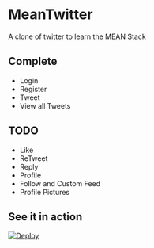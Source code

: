 # MeanTwitter

A clone of twitter to learn the MEAN Stack

## Complete

* Login
* Register
* Tweet
* View all Tweets

## TODO

* Like
* ReTweet
* Reply
* Profile
* Follow and Custom Feed
* Profile Pictures

## See it in action 

[![Deploy](https://www.herokucdn.com/deploy/button.svg)](https://dashboard.heroku.com/new?template=https://github.com/konamacona/mean-twitter)